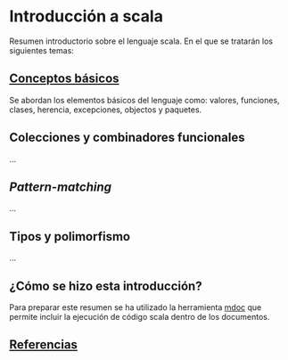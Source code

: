 # Introducción a scala

Resumen introductorio sobre el lenguaje scala. En el que se tratarán los siguientes temas:

## [Conceptos básicos](basics.md)
Se abordan los elementos básicos del lenguaje como: valores, funciones, clases, herencia, excepciones, objectos y paquetes.

## Colecciones y combinadores funcionales
...

## *Pattern-matching*
...

## Tipos y polimorfismo
...

## ¿Cómo se hizo esta introducción?
Para preparar este resumen se ha utilizado la herramienta [mdoc](https://scalameta.org/mdoc/) que permite incluir la ejecución de código scala dentro de los documentos.

## [Referencias](references.md)